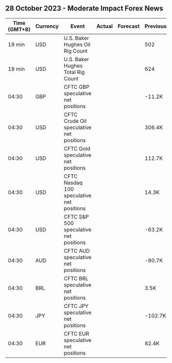 ## 28 October 2023 - Moderate Impact Forex News

| Time (GMT+8) | Currency | Event | Actual | Forecast | Previous |
|------|----------|-------|--------|----------|----------|
| 18 min | USD | U.S. Baker Hughes Oil Rig Count |  |  | 502 |
| 18 min | USD | U.S. Baker Hughes Total Rig Count |  |  | 624 |
| 04:30 | GBP | CFTC GBP speculative net positions |  |  | -11.2K |
| 04:30 | USD | CFTC Crude Oil speculative net positions |  |  | 306.4K |
| 04:30 | USD | CFTC Gold speculative net positions |  |  | 112.7K |
| 04:30 | USD | CFTC Nasdaq 100 speculative net positions |  |  | 14.3K |
| 04:30 | USD | CFTC S&P 500 speculative net positions |  |  | -63.2K |
| 04:30 | AUD | CFTC AUD speculative net positions |  |  | -80.7K |
| 04:30 | BRL | CFTC BRL speculative net positions |  |  | 3.5K |
| 04:30 | JPY | CFTC JPY speculative net positions |  |  | -102.7K |
| 04:30 | EUR | CFTC EUR speculative net positions |  |  | 82.4K |
